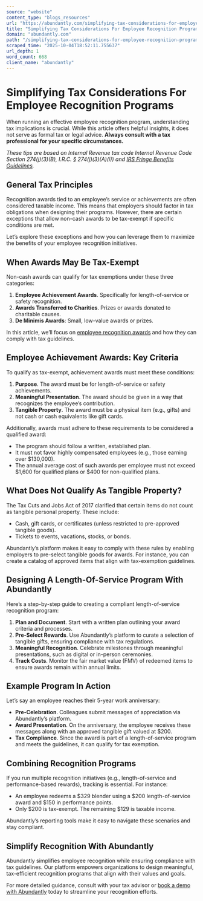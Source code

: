 ```yaml
---
source: "website"
content_type: "blogs_resources"
url: "https://abundantly.com/simplifying-tax-considerations-for-employee-recognition-programs/"
title: "Simplifying Tax Considerations For Employee Recognition Programs"
domain: "abundantly.com"
path: "/simplifying-tax-considerations-for-employee-recognition-programs/"
scraped_time: "2025-10-04T18:52:11.755637"
url_depth: 1
word_count: 668
client_name: "abundantly"
---
```


# Simplifying Tax Considerations For Employee Recognition Programs

When running an effective employee recognition program, understanding tax implications is crucial. While this article offers helpful insights, it does not serve as formal tax or legal advice. **Always consult with a tax professional for your specific circumstances.**

_These tips are based on Internal Revenue tax code Internal Revenue Code Section 274(j)(3)(B), I.R.C. § 274(j)(3)(A)(i)) and [IRS Fringe Benefits Guidelines](https://www.irs.gov/publications/p15b)._  

## General Tax Principles

Recognition awards tied to an employee’s service or achievements are often considered taxable income. This means that employers should factor in tax obligations when designing their programs. However, there are certain exceptions that allow non-cash awards to be tax-exempt if specific conditions are met.  

Let’s explore these exceptions and how you can leverage them to maximize the benefits of your employee recognition initiatives.

## When Awards May Be Tax-Exempt

Non-cash awards can qualify for tax exemptions under these three categories:

1.  **Employee Achievement Awards**. Specifically for length-of-service or safety recognition.
2.  **Awards Transferred to Charities**. Prizes or awards donated to charitable causes.
3.  **De Minimis Awards**: Small, low-value awards or prizes.

In this article, we’ll focus on [employee recognition awards](https://abundantly.com/corporate-recognition-and-rewards/) and how they can comply with tax guidelines.

## Employee Achievement Awards: Key Criteria

To qualify as tax-exempt, achievement awards must meet these conditions:

1.  **Purpose**. The award must be for length-of-service or safety achievements.
2.  **Meaningful Presentation**. The award should be given in a way that recognizes the employee’s contribution.
3.  **Tangible Property**. The award must be a physical item (e.g., gifts) and not cash or cash equivalents like gift cards.

Additionally, awards must adhere to these requirements to be considered a qualified award:

*   The program should follow a written, established plan.
*   It must not favor highly compensated employees (e.g., those earning over $130,000).
*   The annual average cost of such awards per employee must not exceed $1,600 for qualified plans or $400 for non-qualified plans.

## What Does Not Qualify As Tangible Property?

The Tax Cuts and Jobs Act of 2017 clarified that certain items do not count as tangible personal property. These include:

*   Cash, gift cards, or certificates (unless restricted to pre-approved tangible goods).
*   Tickets to events, vacations, stocks, or bonds.

Abundantly’s platform makes it easy to comply with these rules by enabling employers to pre-select tangible goods for awards. For instance, you can create a catalog of approved items that align with tax-exemption guidelines.

## Designing A Length-Of-Service Program With Abundantly

Here’s a step-by-step guide to creating a compliant length-of-service recognition program:

1.  **Plan and Document**. Start with a written plan outlining your award criteria and processes.
2.  **Pre-Select Rewards**. Use Abundantly’s platform to curate a selection of tangible gifts, ensuring compliance with tax regulations.
3.  **Meaningful Recognition**. Celebrate milestones through meaningful presentations, such as digital or in-person ceremonies.
4.  **Track Costs**. Monitor the fair market value (FMV) of redeemed items to ensure awards remain within annual limits.

## Example Program In Action

Let’s say an employee reaches their 5-year work anniversary:

*   **Pre-Celebration**. Colleagues submit messages of appreciation via Abundantly’s platform.
*   **Award Presentation**. On the anniversary, the employee receives these messages along with an approved tangible gift valued at $200.
*   **Tax Compliance**. Since the award is part of a length-of-service program and meets the guidelines, it can qualify for tax exemption.

## Combining Recognition Programs

If you run multiple recognition initiatives (e.g., length-of-service and performance-based rewards), tracking is essential. For instance:

*   An employee redeems a $329 blender using a $200 length-of-service award and $150 in performance points.
*   Only $200 is tax-exempt. The remaining $129 is taxable income.

Abundantly’s reporting tools make it easy to navigate these scenarios and stay compliant.

## Simplify Recognition With Abundantly

Abundantly simplifies employee recognition while ensuring compliance with tax guidelines. Our platform empowers organizations to design meaningful, tax-efficient recognition programs that align with their values and goals.

For more detailed guidance, consult with your tax advisor or [book a demo with Abundantly](https://abundantly.com/demo/?) today to streamline your recognition efforts.